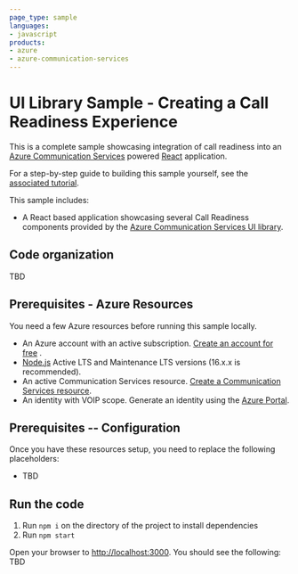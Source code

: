 ```yaml
---
page_type: sample
languages:
- javascript
products:
- azure
- azure-communication-services
---
```


# UI Library Sample - Creating a Call Readiness Experience

This is a complete sample showcasing integration of call readiness
into an [Azure Communication Services][docs-root] powered [React] application.

For a step-by-step guide to building this sample yourself, see the [associated tutorial](todo).

This sample includes:

* A React based application showcasing several Call Readiness components provided by the [Azure Communication Services UI library][docs-ui-library].

[docs-root]: https://docs.microsoft.com/en-us/azure/communication-services/
[docs-ui-library]: https://azure.github.io/communication-ui-library/
[React]: https://reactjs.org/

## Code organization

TBD

## Prerequisites - Azure Resources

You need a few Azure resources before running this sample locally.

* An Azure account with an active subscription. [Create an account for free](https://azure.microsoft.com/free/?WT.mc_id=A261C142F)  .
* [Node.js](https://nodejs.org/en/) Active LTS and Maintenance LTS versions (16.x.x is recommended).
* An active Communication Services resource. [Create a Communication Services resource](https://docs.microsoft.com/azure/communication-services/quickstarts/create-communication-resource).
* An identity with VOIP scope. Generate an identity using the [Azure Portal](https://docs.microsoft.com/azure/communication-services/quickstarts/identity/quick-create-identity).

## Prerequisites -- Configuration

Once you have these resources setup, you need to replace the following placeholders:

* TBD

## Run the code

1. Run `npm i` on the directory of the project to install dependencies
1. Run `npm start`

Open your browser to <http://localhost:3000>. You should see the following: TBD
